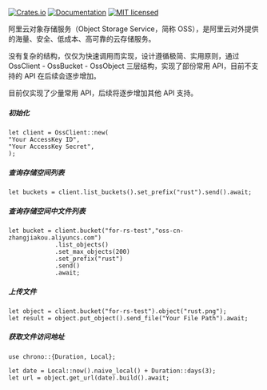 [![Crates.io](https://img.shields.io/crates/v/aliyun-oss-rs)](https://crates.io/crates/aliyun-oss-rs)
[![Documentation](https://img.shields.io/badge/docs-latest-blue.svg)](https://docs.rs/aliyun-oss-rs)
[![MIT licensed](https://img.shields.io/badge/license-MIT-blue.svg)](https://github.com/EthanWinton/aliyun-oss-rs/blob/main/LICENSE-MIT)

阿里云对象存储服务（Object Storage Service，简称 OSS），是阿里云对外提供的海量、安全、低成本、高可靠的云存储服务。

没有复杂的结构，仅仅为快速调用而实现，设计遵循极简、实用原则，通过 OssClient - OssBucket - OssObject 三层结构，实现了部份常用 API，目前不支持的 API 在后续会逐步增加。

目前仅实现了少量常用 API，后续将逐步增加其他 API 支持。

##### 初始化

```
let client = OssClient::new(
"Your AccessKey ID",
"Your AccessKey Secret",
);
```

##### 查询存储空间列表

```
let buckets = client.list_buckets().set_prefix("rust").send().await;
```

##### 查询存储空间中文件列表

```
let bucket = client.bucket("for-rs-test","oss-cn-zhangjiakou.aliyuncs.com")
             .list_objects()
             .set_max_objects(200)
             .set_prefix("rust")
             .send()
             .await;
```

##### 上传文件

```
let object = client.bucket("for-rs-test").object("rust.png");
let result = object.put_object().send_file("Your File Path").await;
```

##### 获取文件访问地址

```
use chrono::{Duration, Local};

let date = Local::now().naive_local() + Duration::days(3);
let url = object.get_url(date).build().await;

```
